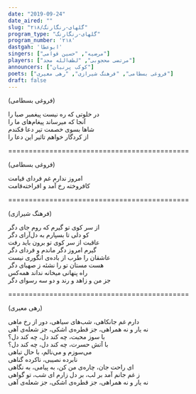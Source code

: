 ```yaml
---
date: "2019-09-24"
date_aired: ""
slug: "گلهای-رنگارنگ/۲۱۸"
program_type: "گلهای-رنگارنگ"
program_number: '۲۱۸'
dastgah: 'ابوعطا'
singers: ["مرضیه", "حسین قوامی"]
players: ["مرتضی محجوبی", "لطف‌الله مجد"]
announcers: ["کوکب پرنیان"]
poets: ["فروغی بسطامی", "فرهنگ شیرازی", "رهی معیری"]
draft: false
---
```


(فروغی بسطامی)  

در خلوتی که ره نیست پیغمبر صبا را  
آنجا که میرساند پیغام‌های ما را  
شاها بسوی خصمت تیر دعا فکندم  
از کردگار خواهم تاثیر این دعا را  

============================================  

(فروغی بسطامی)  

امروز ندارم غم فردای قیامت  
کافروخته‌ رخ آمد و افراخته‌قامت  

============================================  

(فرهنگ شیرازی)  

از سر کوی تو گیرم که روم جای دگر  
کو دلی تا بسپارم به دل‌آرای دگر  
عاقبت از سر کوی تو برون باید رفت  
گیرم امروز دگر ماندم و فردای دگر  
عاشقان را طرب از باده‌ی انگوری نیست  
هست مستان تو را نشئه ز صهبای دگر  
راه پنهانی میخانه نداند همه‌کس  
جز من و زاهد و رند و دو سه رسوای دگر  

============================================  

(رهی معیری)  

دارم غم جانکاهی، شب‌های سیاهی، دور از رخ ماهی  
نه یار و نه همراهی، جز قطره‌ی اشکی، جز شعله‌ی آهی  
با سوز محبت، چه کند دل، چه کند دل؟  
با آتش حسرت، چه کند دل، چه کند دل؟  
می‌سوزم و می‌نالم، با حال تباهی  
نابرده نصیبی، ناکرده گناهی  
ای راحت جان، چاره‌ی من کن، به پیامی، به نگاهی  
ز غم جانم آمد بر لب، بر دل زارم ای شب، تو گواهی  
نه یار و نه همراهی، جز قطره‌ی اشکی، جز شعله‌ی آهی  

